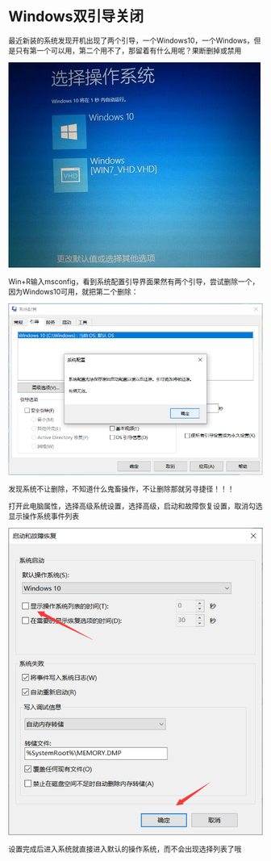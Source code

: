 # Windows双引导关闭


<!--more-->

最近新装的系统发现开机出现了两个引导，一个Windows10，一个Windows，但是只有第一个可以用，第二个用不了，那留着有什么用呢？果断删掉或禁用

![img](/common_images/u=1511944537,1678044207&fm=26&gp=0.jpg)

Win+R输入msconfig，看到系统配置引导界面果然有两个引导，尝试删除一个，因为Windows10可用，就把第二个删除：

![image-20210416164749637](/common_images/image-20210416164749637.png)

发现系统不让删除，不知道什么鬼畜操作，不让删除那就另寻捷径！！！

打开此电脑属性，选择高级系统设置，选择高级，启动和故障恢复设置，取消勾选显示操作系统事件列表

![image-20210416165100702](/common_images/image-20210416165100702.png)

设置完成后进入系统就直接进入默认的操作系统，而不会出现选择列表了哦
